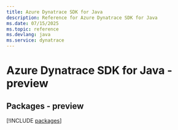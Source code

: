 ```yaml
---
title: Azure Dynatrace SDK for Java
description: Reference for Azure Dynatrace SDK for Java
ms.date: 07/15/2025
ms.topic: reference
ms.devlang: java
ms.service: dynatrace
---
```

# Azure Dynatrace SDK for Java - preview
## Packages - preview
[!INCLUDE [packages](dynatrace-index.md)]